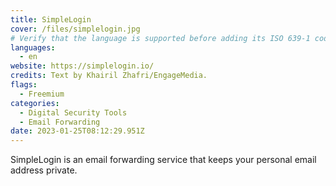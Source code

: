 ```yaml
---
title: SimpleLogin
cover: /files/simplelogin.jpg
# Verify that the language is supported before adding its ISO 639-1 code here. without the country code, i.e. ms instead of ms_MY.
languages:
  - en
website: https://simplelogin.io/
credits: Text by Khairil Zhafri/EngageMedia.
flags:
  - Freemium
categories:
  - Digital Security Tools
  - Email Forwarding
date: 2023-01-25T08:12:29.951Z
---
```

S﻿impleLogin is an email forwarding service that keeps your personal email address private.